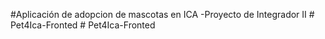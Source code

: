 #Aplicación de adopcion de mascotas en ICA
-Proyecto de Integrador II #   P e t 4 I c a - F r o n t e d  
 #   P e t 4 I c a - F r o n t e d  
 